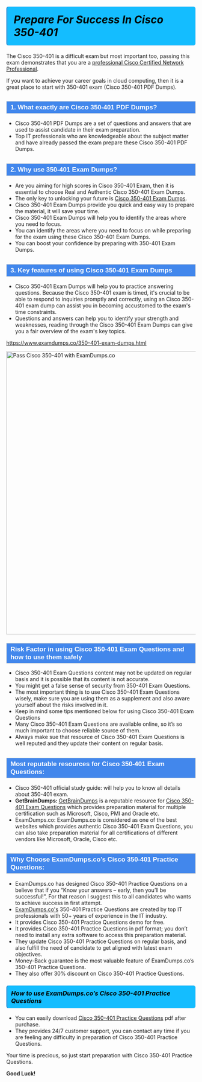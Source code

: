 <h1>                <strong><span style="display: block; color: #000000; background: #14BDFF; border: 0.5px solid #AED6F1; border-left: 3px solid #3498DB; padding: .6em; border-radius: 6px;">                     <em>Prepare For Success In Cisco 350-401</em>                </span></strong>            </h1>                                    <p>The Cisco 350-401 is a difficult exam but most important too, passing this exam demonstrates that you are a <a href="https://www.examdumps.co/ccnp-exam-dumps.html">professional Cisco Certified Network Professional</a>.</p>                        <p>If you want to achieve your career goals in cloud computing, then it is a great place to start with 350-401 exam (Cisco 350-401 <span class="exam_variation">PDF Dumps</span>).</p>                        <h2 style="background: #4287ec; border: 1px solid #cccccc; padding: 5px 10px;">                <span style="color: #ffffff;">                    <span style="font-size: 11pt;">                        <span style="line-height: normal;">                            <span style="font-family: Calibri,sans-serif;">                                <strong>                                    <span style="font-size: 13.0pt;">1. What exactly are Cisco 350-401 <span class="exam_variation">PDF Dumps</span>?</span>                                </strong>                            </span>                        </span>                    </span>                </span>            </h2>                        <ul>                <li>Cisco 350-401 <span class="exam_variation">PDF Dumps</span> are a set of questions and answers that are used to assist candidate in their exam preparation.</li>                <li>Top IT professionals who are knowledgeable about the subject matter and have already passed the exam prepare these Cisco 350-401 <span class="exam_variation">PDF Dumps</span>.</li>            </ul>                        <h2 style="background: #4287ec; border: 1px solid #cccccc; padding: 5px 10px;">                <span style="color: #ffffff;">                    <span style="font-size: 11pt;">                        <span style="line-height: normal;">                            <span style="font-family: Calibri,sans-serif;">                                <strong>                                    <span style="font-size: 13.0pt;">2. Why use 350-401 <span class="exam_variation2">Exam Dumps</span>?</span>                                </strong>                            </span>                        </span>                    </span>                </span>            </h2>                        <ul>                <li>Are you aiming for high scores in Cisco 350-401 Exam, then it is essential to choose Real and Authentic Cisco 350-401 <span class="exam_variation2">Exam Dumps</span>. </li>                <li>The only key to unlocking your future is <a href="https://www.examdumps.co/350-401-exam-dumps.html">Cisco 350-401 <span class="exam_variation2">Exam Dumps</span></a>.</li>                <li>Cisco 350-401 <span class="exam_variation2">Exam Dumps</span> provide you quick and easy way to prepare the material, it will save your time. </li>                <li>Cisco 350-401 <span class="exam_variation2">Exam Dumps</span> will help you to identify the areas where you need to focus.</li>                <li>You can identify the areas where you need to focus on while preparing for the exam using these Cisco 350-401 <span class="exam_variation2">Exam Dumps</span>.</li>                <li>You can boost your confidence by preparing with 350-401 <span class="exam_variation2">Exam Dumps</span>.</li>            </ul>                        <h2 style="background: #4287ec; border: 1px solid #cccccc; padding: 5px 10px;">                <span style="color: #ffffff;">                    <span style="font-size: 11pt;">                        <span style="line-height: normal;">                            <span style="font-family: Calibri,sans-serif;">                                <strong>                                    <span style="font-size: 13.0pt;">3. Key features of using Cisco 350-401 <span class="exam_variation2">Exam Dumps</span></span>                                </strong>                            </span>                        </span>                    </span>                </span>            </h2>                        <ul>                <li>Cisco 350-401 <span class="exam_variation2">Exam Dumps</span> will help you to practice answering questions. Because the Cisco 350-401 exam is timed, it's crucial to be able to                 respond to inquiries promptly and correctly, using an Cisco 350-401 exam dump                 can assist you in becoming accustomed to the exam's time constraints.</li>                <li>Questions and answers can help you to identify your strength and weaknesses, reading through the Cisco 350-401 <span class="exam_variation2">Exam Dumps</span>                 can give you a fair overview of the exam's key topics.</li>            </ul>                        <p><a href="https://www.examdumps.co/350-401-exam-dumps.html">https://www.examdumps.co/350-401-exam-dumps.html</a></p>                        <p><a href="https://www.examdumps.co/"><img src="https://www.examdumps.co//images/banners/big-sale-20-percent-discount-offer-examdumps.jpg" class="postImage" alt="Pass Cisco 350-401 with ExamDumps.co" width="750"></a></p>                                        <h3 style="background: #4287ec; border: 1px solid #cccccc; padding: 5px 10px;">                <span style="color: #ffffff;">                    <span style="font-size: 11pt;">                        <span style="line-height: normal;">                            <span style="font-family: Calibri,sans-serif;">                                <strong>                                    <span style="font-size: 13.0pt;">Risk Factor in using Cisco 350-401 <span class="exam_variation3">Exam Questions</span> and how to use them safely</span>                                </strong>                            </span>                        </span>                    </span>                </span>            </h3>                        <ul>                <li>Cisco 350-401 <span class="exam_variation3">Exam Questions</span> content may not be updated on regular basis and it is possible that its content is not accurate.</li>                <li>You might get a false sense of security from 350-401 <span class="exam_variation3">Exam Questions</span>.</li>                <li>The most important thing is to use Cisco 350-401 <span class="exam_variation3">Exam Questions</span> wisely, make sure you are using them as a supplement and also aware yourself about the risks involved in it.</li>                <li>Keep in mind some tips mentioned below for using Cisco 350-401 <span class="exam_variation3">Exam Questions</span></li>                <li>Many Cisco 350-401 <span class="exam_variation3">Exam Questions</span> are available online, so it’s so much important to choose reliable source of them.</li>                <li>Always make sue that resource of Cisco 350-401 <span class="exam_variation3">Exam Questions</span> is well reputed and they update their content on regular basis.</li>            </ul>                                    <h2 style="background: #4287ec; border: 1px solid #cccccc; padding: 5px 10px;">                <span style="color: #ffffff;">                    <span style="font-size: 11pt;">                        <span style="line-height: normal;">                            <span style="font-family: Calibri,sans-serif;">                                <strong>                                    <span style="font-size: 13.0pt;">Most reputable resources for Cisco 350-401 <span class="exam_variation3">Exam Questions</span>:</span>                                </strong>                            </span>                        </span>                    </span>                </span>            </h2>                        <ul>                <li>Cisco 350-401 official study guide: will help you to know all details about 350-401 exam.</li>                <li><strong>GetBrainDumps: </strong> <a href="https://www.getbraindumps.com/">GetBrainDumps</a> is a reputable resource for <a href="https://www.examdumps.co/cisco-exam-dumps.html">Cisco 350-401 <span class="exam_variation3">Exam Questions</span></a> which provides preparation material for                 multiple certification such as Microsoft, Cisco, PMI and Oracle etc.</li>                <li>ExamDumps.co: ExamDumps.co is considered as one of the best websites which provides authentic Cisco 350-401 <span class="exam_variation3">Exam Questions</span>, you can also                 take preparation material for all certifications of different vendors like Microsoft, Oracle, Cisco etc.</li>            </ul>                        <h2 style="background: #4287ec; border: 1px solid #cccccc; padding: 5px 10px;">                <span style="color: #ffffff;">                    <span style="font-size: 11pt;">                        <span style="line-height: normal;">                            <span style="font-family: Calibri,sans-serif;">                                <strong>                                    <span style="font-size: 13.0pt;">Why Choose ExamDumps.co’s Cisco 350-401 <span class="exam_variation4">Practice Questions</span>:</span>                                </strong>                            </span>                        </span>                    </span>                </span>            </h2>                        <ul>                <li>ExamDumps.co has designed Cisco 350-401 <span class="exam_variation4">Practice Questions</span> on a believe that if you “Know your answers – early, then you’ll be successful!”, For that reason I suggest this to all candidates who wants to achieve success in first attempt.</li>                <li><a href="https://www.examdumps.co/">ExamDumps.co's</a> 350-401 <span class="exam_variation4">Practice Questions</span> are created by top IT professionals with 50+ years of experience in the IT industry.</li>                <li>It provides Cisco 350-401 <span class="exam_variation4">Practice Questions</span> demo for free. </li>                <li>It provides Cisco 350-401 <span class="exam_variation4">Practice Questions</span> in pdf format; you don’t need to install any extra software to access this preparation material.</li>                <li>They update Cisco 350-401 <span class="exam_variation4">Practice Questions</span> on regular basis, and also fulfill the need of candidate to get aligned with latest exam objectives.</li>                <li>Money-Back guarantee is the most valuable feature of ExamDumps.co’s 350-401 <span class="exam_variation4">Practice Questions</span>. </li>                <li>They also offer 30% discount on Cisco 350-401 <span class="exam_variation4">Practice Questions</span>.</li>            </ul>                        <h3>                <strong>                    <span style="display: block; color: #000000; background: #14BDFF; border: 0.5px solid #AED6F1; border-left: 3px solid #3498DB; padding: .6em; border-radius: 6px;">                        <em>How to use ExamDumps.co’s Cisco 350-401 <span class="exam_variation4">Practice Questions</span></em>                    </span>                </strong>            </h3>                        <ul>                <li>You can easily download <a href="https://www.examdumps.co/350-401-exam-dumps.html">Cisco 350-401 <span class="exam_variation4">Practice Questions</span></a> pdf after purchase.</li>                <li>They provides 24/7 customer support, you can contact any time if you are feeling any difficulty in preparation of Cisco 350-401 <span class="exam_variation4">Practice Questions</span>.</li>            </ul>                        <p>Your time is precious, so just start preparation with Cisco 350-401 <span class="exam_variation4">Practice Questions</span>. </p>            <p><strong>Good Luck!</strong></p>        
